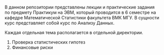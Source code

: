 В данном репозитории представлены лекции и практические задания по предмету Практикум на ЭВМ, который проводится в 6 семестре на кафедре Математической Статистики факультета ВМК МГУ. В сущности курс представляет собой курс по Анализу Данных.

Каждая отдельная тема располагается в отдельной директории.

1. Проверка статистических гипотез
2. Финансовые риски

